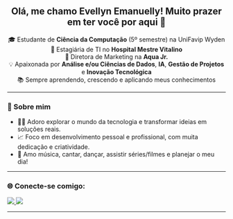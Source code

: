 <h2 align="center">Olá, me chamo Evellyn Emanuelly! Muito prazer em ter você por aqui 👋</h2>

<p align="center">
🎓 Estudante de <strong>Ciência da Computação</strong> (5º semestre) na UniFavip Wyden<br>
💼 Estagiária de TI no <strong>Hospital Mestre Vitalino</strong><br>
🎯 Diretora de Marketing na <strong>Aqua Jr.</strong><br>
💡 Apaixonada por <strong>Análise e/ou Ciências de Dados</strong>, <strong>IA</strong>, <strong>Gestão de Projetos</strong> e <strong>Inovação Tecnológica</strong><br>
📚 Sempre aprendendo, crescendo e aplicando meus conhecimentos
</p>

---

### 🚀 Sobre mim
- 👩‍💻 Adoro explorar o mundo da tecnologia e transformar ideias em soluções reais.
- 📈 Foco em desenvolvimento pessoal e profissional, com muita dedicação e criatividade.
- 🎨 Amo música, cantar, dançar, assistir séries/filmes e planejar o meu dia!

---

### 🌐 Conecte-se comigo:
<p>
  <a href="https://www.instagram.com/evellynnemanuellyy" target="_blank">
    <img src="https://img.shields.io/badge/Instagram-E4405F?style=for-the-badge&logo=instagram&logoColor=white" />
  </a>
  <a href="https://www.linkedin.com/in/evellyn-emanuelly/" target="_blank">
    <img src="https://img.shields.io/badge/LinkedIn-0077B5?style=for-the-badge&logo=linkedin&logoColor=white" />
  </a>
</p>

---

<!---
EvellynEmanuelly/EvellynEmanuelly is a ✨ special ✨ repository because its `README.md` (this file) appears on your GitHub profile.
You can click the Preview link to take a look at your changes.
--->

